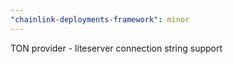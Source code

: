 ```yaml
---
"chainlink-deployments-framework": minor
---
```


TON provider - liteserver connection string support
